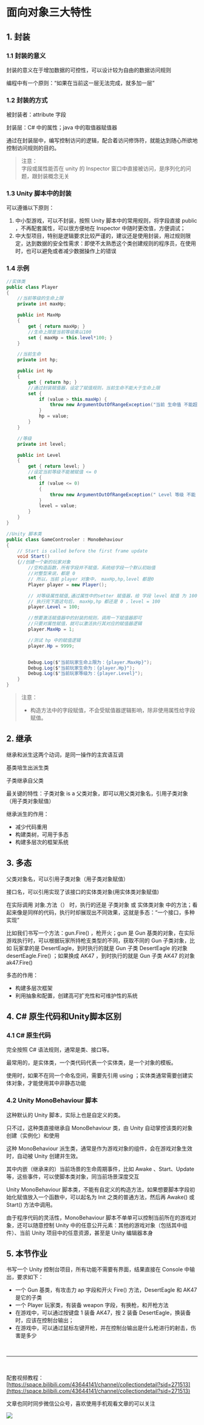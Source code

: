 # 面向对象三大特性

## 1. 封装

### 1.1 封装的意义

封装的意义在于增加数据的可控性，可以设计较为自由的数据访问规则

编程中有一个原则：“如果在当前这一层无法完成，就多加一层”

### 1.2 封装的方式

被封装者：attribute 字段

封装层：C# 中的属性；java 中的取值器赋值器

通过在封装层中，编写控制访问的逻辑，配合着访问修饰符，就能达到随心所欲地控制访问规则的目的。

> 注意：  
> 字段或属性能否在 unity 的 Inspector 窗口中直接被访问，是序列化的问题，跟封装概念无关

### 1.3 Unity 脚本中的封装

可以遵循以下原则：

1. 中小型游戏，可以不封装，按照 Unity 脚本中的常用规则，将字段直接 public ，不再配套属性，可以很方便地在 Inspector 中随时更改值，方便调试；
2. 中大型项目，特别是逻辑要求比较严谨的，建议还是使用封装，用过规则限定，达到数据的安全性需求：即使不太熟悉这个类创建规则的程序员，在使用时，也可以避免或者减少数据操作上的错误

### 1.4 示例

``` C#
//实体类
public class Player
{
    //当前等级的生命上限
    private int maxHp;

    public int MaxHp
    {
        get { return maxHp; }
        //生命上限是当前等级乘以100
        set { maxHp = this.level*100; }
    }

    //当前生命
    private int hp;

    public int Hp
    {
        get { return hp; }
        //通过封装赋值器，设定了赋值规则，当前生命不能大于生命上限
        set {
            if (value > this.maxHp) { 
                throw new ArgumentOutOfRangeException("当前 生命值 不能超过生命上限！");
            }
            hp = value;
        }
    }

    //等级
    private int level;

    public int Level
    {
        get { return level; }
        //设定当前等级不能被赋值 <= 0 
        set {
            if (value <= 0)
            {
                throw new ArgumentOutOfRangeException(" Level 等级 不能 <= 0 !!!");
            }
            level = value; 
        }
    }
}

//Unity 脚本类
public class GameControoler : MonoBehaviour
{
    // Start is called before the first frame update
    void Start()
    {//创建一个新的玩家对象
        //空构造函数，所有字段并不赋值，系统给字段一个默认初始值
        //对整型来说，都是 0 
        // 所以，当前 player 对象中， maxHp,hp,level 都是0
        Player player = new Player();

        // 对等级属性赋值,通过属性中的setter 赋值器，给 字段 level 赋值 为 100
        // 执行完下面这句后， maxHp,hp 都还是 0 ，level = 100
        player.Level = 100;

        //想要激活赋值器中的封装的规则，调用一下赋值器即可
        //只要对属性赋值，就可以激活执行其对应的赋值器逻辑
        player.MaxHp = 1;

        //测试 hp 中的赋值逻辑
        player.Hp = 9999;


        Debug.Log($"当前玩家生命上限为：{player.MaxHp}");
        Debug.Log($"当前玩家生命为：{player.Hp}");
        Debug.Log($"当前玩家等级为：{player.Level}");
    }
}
```

> 注意：  
> * 构造方法中的字段赋值，不会受赋值器逻辑影响，除非使用属性给字段赋值。

## 2. 继承

继承和派生这两个动词，是同一操作的主宾语互调

基类培生出派生类

子类继承自父类

最关键的特性：子类对象 is a 父类对象，即可以用父类对象名，引用子类对象（用子类对象赋值）

继承派生的作用：  

* 减少代码重用
* 构建类树，可用于多态
* 构建多层次的框架系统

## 3. 多态

父类对象名，可以引用子类对象（用子类对象赋值）

接口名，可以引用实现了该接口的实体类对象(用实体类对象赋值)

在实际调用 对象.方法（） 时，执行的还是 子类对象 或 实体类对象 中的方法；看起来像是同样的代码，执行时却展现出不同效果，这就是多态：“一个接口，多种实现”

比如我们书写一个方法：gun.Fire() ，枪开火；gun 是 Gun 基类的对象，在实际游戏执行时，可以根据玩家所持枪支类型的不同，获取不同的 Gun 子类对象，比如 玩家拿的是 DesertEagle，到时执行的就是 Gun 子类 DesertEagle 的对象 desertEagle.Fire() ；如果换成 AK47 ，到时执行的就是 Gun 子类  AK47 的对象 ak47.Fire() 

多态的作用：

* 构建多层次框架
* 利用抽象和配置，创建高可扩充性和可维护性的系统

## 4. C# 原生代码和Unity脚本区别

### 4.1 C# 原生代码

完全按照 C# 语法规则，通常是类、接口等。

最常用的，是实体类，一个类代码代表一个实体类，是一个对象的模板。

使用时，如果不在同一个命名空间，需要先引用 using ；实体类通常需要创建实体对象，才能使用其中非静态功能

### 4.2 Unity MonoBehaviour 脚本

这种默认的 Unity 脚本，实际上也是自定义的类。

只不过，这种类直接继承自 MonoBehaviour 类，由 Unity 自动掌控该类的对象创建（实例化）和使用

这种 MonoBehaviour 派生类，通常是作为游戏对象的组件，会在游戏对象生效时，自动被 Unity 创建并生效。

其中内嵌（继承来的）当前场景的生命周期事件，比如 Awake 、Start、Update 等，这些事件，可以使脚本类对象，同当前场景深度交互

Unity MonoBehaviour 脚本类，不能有自定义的构造方法，如果想要脚本字段初始化赋值放入一个函数中，可以起名为 Init 之类的普通方法，然后再 Awake() 或 Start() 方法中调用。 

由于程序代码的灵活性，MonoBehaviour 脚本不单单可以控制当前所在的游戏对象，还可以随意控制 Unity 中的任意公开元素：其他的游戏对象（包括其中组件）、当前 Unity 项目中的任意资源，甚至是 Unity 编辑器本身

## 5. 本节作业

书写一个 Unity 控制台项目，所有功能不需要有界面，结果直接在 Console 中输出，要求如下：
* 一个 Gun 基类，有攻击力 ap 字段和开火 Fire() 方法，DesertEagle 和  AK47 是它的子类
* 一个 Player 玩家类，有装备 weapon 字段，有换枪，和开枪方法
* 在游戏中，可以通过按键盘 1 装备 AK47，按 2 装备 DesertEagle，换装备时，应该在控制台输出；
* 在游戏中，可以通过鼠标左键开枪，并在控制台输出是什么枪进行的射击，伤害是多少

<br>
<hr>
<br>

配套视频教程：
[https://space.bilibili.com/43644141/channel/collectiondetail?sid=271513](https://space.bilibili.com/43644141/channel/collectiondetail?sid=271513)

文章也同时同步微信公众号，喜欢使用手机观看文章的可以关注

![](../../../imgs/微信公众号二维码.jpg)
